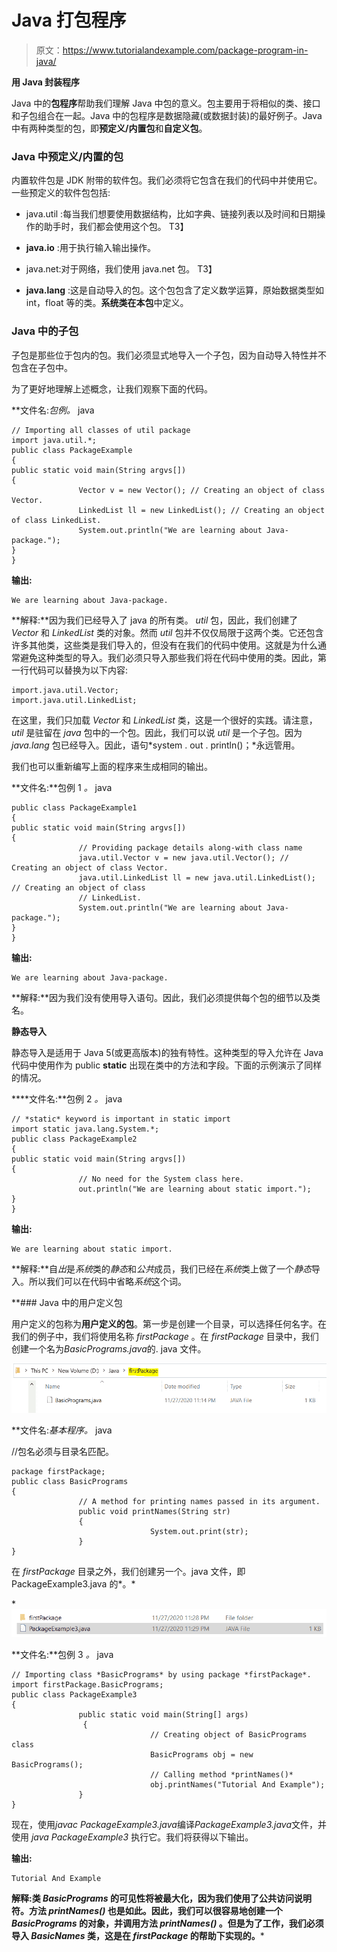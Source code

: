 # Java 打包程序

> 原文：<https://www.tutorialandexample.com/package-program-in-java/>

**用 Java 封装程序**

Java 中的**包程序**帮助我们理解 Java 中包的意义。包主要用于将相似的类、接口和子包组合在一起。Java 中的包程序是数据隐藏(或数据封装)的最好例子。Java 中有两种类型的包，即**预定义/内置包**和**自定义包**。

### Java 中预定义/内置的包

内置软件包是 JDK 附带的软件包。我们必须将它包含在我们的代码中并使用它。一些预定义的软件包包括:

*   java.util :每当我们想要使用数据结构，比如字典、链接列表以及时间和日期操作的助手时，我们都会使用这个包。
    T3】
*   **java.io** :用于执行输入输出操作。

*   java.net:对于网络，我们使用 java.net 包。
    T3】
*   **java.lang** :这是自动导入的包。这个包包含了定义数学运算，原始数据类型如 int，float 等的类。**系统类在本包**中定义。

### Java 中的子包

子包是那些位于包内的包。我们必须显式地导入一个子包，因为自动导入特性并不包含在子包中。

为了更好地理解上述概念，让我们观察下面的代码。

**文件名:**包例*。* java

```
// Importing all classes of util package
import java.util.*;
public class PackageExample
{             
public static void main(String argvs[])
{
               Vector v = new Vector(); // Creating an object of class Vector.
               LinkedList ll = new LinkedList(); // Creating an object of class LinkedList.
               System.out.println("We are learning about Java-package.");  
}
}
```

**输出:**

```
We are learning about Java-package.
```

**解释:**因为我们已经导入了 java 的所有类。 *util* 包，因此，我们创建了 *Vector* 和 *LinkedList* 类的对象。然而 *util* 包并不仅仅局限于这两个类。它还包含许多其他类，这些类是我们导入的，但没有在我们的代码中使用。这就是为什么通常避免这种类型的导入。我们必须只导入那些我们将在代码中使用的类。因此，第一行代码可以替换为以下内容:

```
import.java.util.Vector;
import.java.util.LinkedList;
```

在这里，我们只加载 *Vector* 和 *LinkedList* 类，这是一个很好的实践。请注意， *util* 是驻留在 *java* 包中的一个包。因此，我们可以说 *util* 是一个子包。因为 *java.lang* 包已经导入。因此，语句*system . out . println()；*永远管用。

我们也可以重新编写上面的程序来生成相同的输出。

**文件名:**包例 1 *。* java

```
public class PackageExample1
{             
public static void main(String argvs[])
{
               // Providing package details along-with class name
               java.util.Vector v = new java.util.Vector(); // Creating an object of class Vector.
               java.util.LinkedList ll = new java.util.LinkedList(); // Creating an object of class
               // LinkedList.
               System.out.println("We are learning about Java-package.");  
}
}
```

**输出:**

```
We are learning about Java-package.
```

**解释:**因为我们没有使用导入语句。因此，我们必须提供每个包的细节以及类名。

**静态导入**

静态导入是适用于 Java 5(或更高版本)的独有特性。这种类型的导入允许在 Java 代码中使用作为 public **static** 出现在类中的方法和字段。下面的示例演示了同样的情况。

 ****文件名:**包例 2 *。* java

```
// *static* keyword is important in static import
import static java.lang.System.*;
public class PackageExample2
{             
public static void main(String argvs[])
{
               // No need for the System class here.
               out.println("We are learning about static import.");
}
}
```

**输出:**

```
We are learning about static import.
```

**解释:**自*出*是*系统*类的*静态*和*公共*成员，我们已经在*系统*类上做了一个*静态*导入。所以我们可以在代码中省略*系统*这个词。

 **### Java 中的用户定义包

用户定义的包称为**用户定义的包**。第一步是创建一个目录，可以选择任何名字。在我们的例子中，我们将使用名称 *firstPackage* 。在 *firstPackage* 目录中，我们创建一个名为*BasicPrograms.java*的. java 文件。

![Package Program in Java](img/e353fcd2c7021f2bd496abddedde3e82.png)

**文件名:**基本程序*。* java

//包名必须与目录名匹配。

```
package firstPackage;
public class BasicPrograms
{             
               // A method for printing names passed in its argument.
               public void printNames(String str)
               {       
                               System.out.print(str);       
               }
}
```

在 *firstPackage* 目录之外，我们创建另一个。java 文件，即 PackageExample3.java 的*。*

 *![Package Program in Java](img/1d678d8b91c195ec0dfce4a82b5eea13.png)

**文件名:**包例 3 *。* java

```
// Importing class *BasicPrograms* by using package *firstPackage*.
import firstPackage.BasicPrograms;
public class PackageExample3
{
               public static void main(String[] args)
                {
                               // Creating object of BasicPrograms class
                               BasicPrograms obj = new BasicPrograms();
                               // Calling method *printNames()*
                               obj.printNames("Tutorial And Example");
               }
}
```

现在，使用*javac PackageExample3.java*编译*PackageExample3.java*文件，并使用 *java PackageExample3* 执行它。我们将获得以下输出。

**输出:**

```
Tutorial And Example
```

**解释:**类 *BasicPrograms* 的可见性将被最大化，因为我们使用了公共访问说明符。方法 *printNames()* 也是如此。因此，我们可以很容易地创建一个 *BasicPrograms* 的对象，并调用方法 *printNames()* 。但是为了工作，我们必须导入 *BasicNames* 类，这是在 *firstPackage* 的帮助下实现的。*****